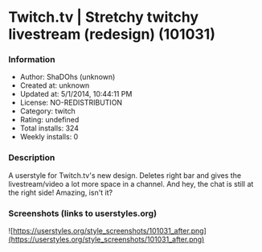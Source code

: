 # Twitch.tv | Stretchy twitchy livestream (redesign) (101031)

### Information
- Author: ShaDOhs (unknown)
- Created at: unknown
- Updated at: 5/1/2014, 10:44:11 PM
- License: NO-REDISTRIBUTION
- Category: twitch
- Rating: undefined
- Total installs: 324
- Weekly installs: 0


### Description
A userstyle for Twitch.tv's new design. Deletes right bar and gives the livestream/video a lot more space in a channel. And hey, the chat is still at the right side! Amazing, isn't it?


### Screenshots (links to userstyles.org)
![https://userstyles.org/style_screenshots/101031_after.png](https://userstyles.org/style_screenshots/101031_after.png)


